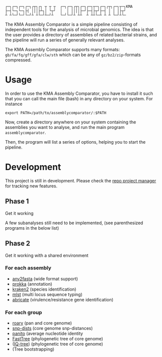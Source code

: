 ```
┌─┐┌─┐┌─┐┌─┐┌┬┐┌┐ ┬ ┬ ┬  ┌─┐┌─┐┌┬┐┌─┐┌─┐┬─┐┌─┐┌┬┐┌─┐┬─┐KMA 
├─┤└─┐└─┐├┤ │││├┴┐│ └┬┘  │  │ ││││├─┘├─┤├┬┘├─┤ │ │ │├┬┘
┴ ┴└─┘└─┘└─┘┴ ┴└─┘┴─┘┴   └─┘└─┘┴ ┴┴  ┴ ┴┴└─┴ ┴ ┴ └─┘┴└─
```

The KMA Assembly Comparator is a simple pipeline consisting of independent tools for the analysis of microbial genomics. The idea is that the user provides a directory of assemblies of related bacterial strains, and the pipeline will run a series of generally relevant analyses.

The KMA Assembly Comparator supports many formats: `gb/fa/fq/gff/gfa/clw/sth` which can be any of `gz/bz2/zip`-formats compressed.

# Usage
In order to use the KMA Assembly Comparator, you have to install it such that you can call the main file (bash) in any directory on your system. For instance
```
export PATH=/path/to/assemblycomparator/:$PATH
```

Now, create a directory anywhere on your system containing the assemblies you want to analyse, and run the main program `assemblycomparator`.

Then, the program will list a series of options, helping you to start the pipeline.


# Development

This project is still in development. Please check the [repo project manager](https://github.com/cmkobel/kma-assemblycomparator/projects/1) for tracking new features. 

## Phase 1
Get it working

A few subanalyses still need to be implemented, (see parenthesized programs in the below list)

## Phase 2
Get it working with a shared environment


### For each assembly
  * [any2fasta](https://github.com/tseemann/any2fasta) (wide format support)
  * [prokka](https://github.com/tseemann/prokka) (annotation)
  * [kraken2](https://ccb.jhu.edu/software/kraken2/) (species identification)
  * [mlst](https://github.com/tseemann/mlst) (multi locus sequence typing)
  * [abricate](https://github.com/tseemann/abricate) (virulence/resistance gene identification)
  
  
### For each group
  * [roary](https://sanger-pathogens.github.io/Roary/) (pan and core genome)
  * [snp-dists](https://github.com/tseemann/snp-dists) (core genome snp-distances)
  * [panito](https://github.com/sanger-pathogens/panito) (average nucleotide identity
  * [FastTree](http://www.microbesonline.org/fasttree/) (phylogenetic tree of core genome)
  * ([IQ-tree](http://www.iqtree.org/)) (phylogenetic tree of core genome)
  * (Tree bootstrapping)
  
  
  
  
